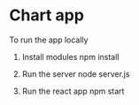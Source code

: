 ﻿# Chart app

To run the app locally
1. Install modules
npm install

2.  Run the server
node server.js

3. Run the react app
npm start